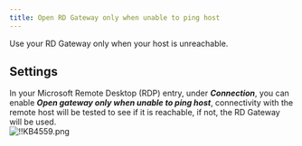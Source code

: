 ```yaml
---
title: Open RD Gateway only when unable to ping host
---
```

Use your RD Gateway only when your host is unreachable.

## Settings

In your Microsoft Remote Desktop (RDP) entry, under ***Connection***, you can enable ***Open gateway only when unable to ping host***, connectivity with the remote host will be tested to see if it is reachable, if not, the RD Gateway will be used.  
![!!KB4559.png](https://webdevolutions.azureedge.net/docs/en/kb/KB4559.png)
